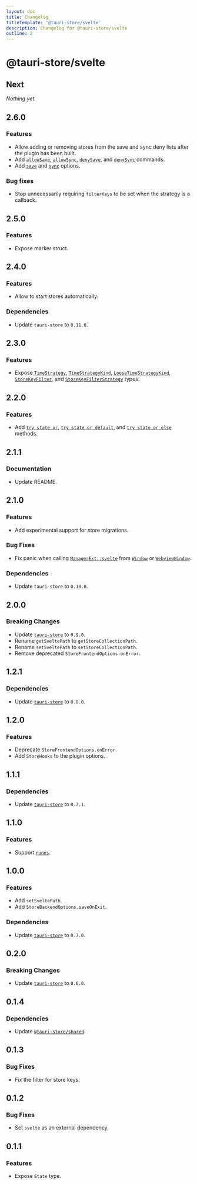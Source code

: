 ```yaml
---
layout: doc
title: Changelog
titleTemplate: '@tauri-store/svelte'
description: Changelog for @tauri-store/svelte
outline: 2
---
```


# @tauri-store/svelte

## Next

_Nothing yet._

## 2.6.0

### Features

- Allow adding or removing stores from the save and sync deny lists after the plugin has been built.
- Add [`allowSave`](https://tb.dev.br/tauri-store/js-docs/plugin-svelte/variables/allowSave.html), [`allowSync`](https://tb.dev.br/tauri-store/js-docs/plugin-svelte/variables/allowSync.html), [`denySave`](https://tb.dev.br/tauri-store/js-docs/plugin-svelte/variables/denySave.html), and [`denySync`](https://tb.dev.br/tauri-store/js-docs/plugin-svelte/variables/denySync.html) commands.
- Add [`save`](https://tb.dev.br/tauri-store/js-docs/plugin-svelte/interfaces/StoreFrontendOptions.html#save) and [`sync`](https://tb.dev.br/tauri-store/js-docs/plugin-svelte/interfaces/StoreFrontendOptions.html#sync) options.

### Bug fixes

- Stop unnecessarily requiring `filterKeys` to be set when the strategy is a callback.

## 2.5.0

### Features

- Expose marker struct.

## 2.4.0

### Features

- Allow to start stores automatically.

### Dependencies

- Update `tauri-store` to `0.11.0`.

## 2.3.0

### Features

- Expose [`TimeStrategy`](https://tb.dev.br/tauri-store/js-docs/shared/classes/TimeStrategy.html), [`TimeStrategyKind`](https://tb.dev.br/tauri-store/js-docs/shared/types/TimeStrategyKind.html), [`LooseTimeStrategyKind`](https://tb.dev.br/tauri-store/js-docs/shared/types/LooseTimeStrategyKind.html), [`StoreKeyFilter`](https://tb.dev.br/tauri-store/js-docs/shared/types/StoreKeyFilter.html), and [`StoreKeyFilterStrategy`](https://tb.dev.br/tauri-store/js-docs/shared/types/StoreKeyFilterStrategy.html) types.

## 2.2.0

### Features

- Add [`try_state_or`](https://docs.rs/tauri-plugin-svelte/2.2.0/tauri_plugin_svelte/struct.Store.html#method.try_state_or), [`try_state_or_default`](https://docs.rs/tauri-plugin-svelte/2.2.0/tauri_plugin_svelte/struct.Store.html#method.try_state_or_default), and [`try_state_or_else`](https://docs.rs/tauri-plugin-svelte/2.2.0/tauri_plugin_svelte/struct.Store.html#method.try_state_or_else) methods.

## 2.1.1

### Documentation

- Update README.

## 2.1.0

### Features

- Add experimental support for store migrations.

### Bug Fixes

- Fix panic when calling [`ManagerExt::svelte`](https://docs.rs/tauri-plugin-svelte/2.0.0/tauri_plugin_svelte/trait.ManagerExt.html#method.svelte) from [`Window`](https://docs.rs/tauri/2.3.1/tauri/window/struct.Window.html) or [`WebviewWindow`](https://docs.rs/tauri/2.3.1/tauri/webview/struct.WebviewWindow.html).

### Dependencies

- Update `tauri-store` to `0.10.0`.

## 2.0.0

### Breaking Changes

- Update [`tauri-store`](https://docs.rs/tauri-store/0.9.0/tauri_store/) to `0.9.0`.
- Rename `getSveltePath` to `getStoreCollectionPath`.
- Rename `setSveltePath` to `setStoreCollectionPath`.
- Remove deprecated `StoreFrontendOptions.onError`.

## 1.2.1

### Dependencies

- Update [`tauri-store`](https://docs.rs/tauri-store/0.8.0/tauri_store/) to `0.8.0`.

## 1.2.0

### Features

- Deprecate `StoreFrontendOptions.onError`.
- Add `StoreHooks` to the plugin options.

## 1.1.1

### Dependencies

- Update [`tauri-store`](https://docs.rs/tauri-store/0.7.1/tauri_store/) to `0.7.1`.

## 1.1.0

### Features

- Support [`runes`](https://svelte.dev/docs/svelte/what-are-runes).

## 1.0.0

### Features

- Add `setSveltePath`.
- Add `StoreBackendOptions.saveOnExit`.

### Dependencies

- Update [`tauri-store`](https://docs.rs/tauri-store/0.7.0/tauri_store/) to `0.7.0`.

## 0.2.0

### Breaking Changes

- Update [`tauri-store`](https://docs.rs/tauri-store/0.6.0/tauri_store/) to `0.6.0`.

## 0.1.4

### Dependencies

- Update [`@tauri-store/shared`](https://www.npmjs.com/package/@tauri-store/shared).

## 0.1.3

### Bug Fixes

- Fix the filter for store keys.

## 0.1.2

### Bug Fixes

- Set `svelte` as an external dependency.

## 0.1.1

### Features

- Expose `State` type.
